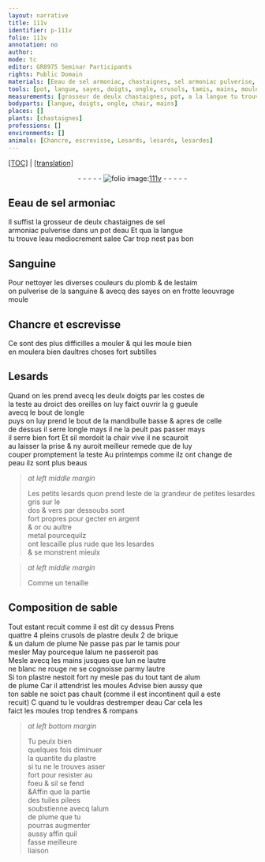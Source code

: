 ```yaml
---
layout: narrative
title: 111v
identifier: p-111v
folio: 111v
annotation: no
author:
mode: tc
editor: GR8975 Seminar Participants
rights: Public Domain
materials: [Eeau de sel armoniac, chastaignes, sel armoniac pulverise, eau, salee, Sanguine, plomb, estaim, sanguine, argent, or, metal, plastre, brique, alum de plume, alum, tuiles pilees]
tools: [pot, langue, sayes, doigts, ongle, crusols, tamis, mains, moules]
measurements: [grosseur de deulx chastaignes, pot, a la langue tu trouve leau mediocrement salee, crusols]
bodyparts: [langue, doigts, ongle, chair, mains]
places: []
plants: [chastaignes]
professions: []
environments: []
animals: [Chancre, escrevisse, Lesards, lesards, lesardes]
---
```


<p><a href="{{ site.baseurl }}/diplomatic/">[TOC]</a> | <a href="{{ site.baseurl }}/texts/p-111v_tl/" target="_blank">[translation]</a></p><div class="folio" align="center">- - - - - <a href="http://gallica.bnf.fr/ark:/12148/btv1b10500001g/f228.image" target="_blank"><img src="https://cu-mkp.github.io/2017-workshop-edition/assets/photo-icon.png" alt="folio image: " style="display:inline-block; margin-bottom:-3px;"/>111v</a> - - - - - </div>  
  

## <span class="m">Eeau de sel armoniac</span>

 
Il suffist la <span class="ms">grosseur de deulx <span class="m"><span class="pa">chastaignes</span></span></span> de <span class="m">sel<br/> armoniac pulverise</span> dans un <span class="ms"><span class="tl">pot</span></span> d<span class="m">eau</span> Et qu<span class="ms">a la <span class="tl"><span class="bp">langue</span></span><br/> tu trouve l<span class="m">eau</span> mediocrement <span class="m">salee</span></span> Car trop nest pas bon
  

## <span class="m">Sanguine</span>

 
Pour nettoyer les diverses couleurs du <span class="m">plomb</span> & de l<span class="m">estaim</span><br/> on pulverise de la <span class="m">sanguine</span> & avecq des <span class="tl">sayes</span> on en frotte l<span class="del">e</span><span class="add">ouvrage</span><br/> moule
  

## <span class="al">Chancre</span> et <span class="al">escrevisse</span>

 
 Ce sont des plus difficilles a mouler & qui les moule bien<br/> en moulera bien daultres choses fort subtilles
  

## <span class="al">Lesards</span>

 
Quand on les prend avecq les deulx <span class="tl"><span class="bp">doigts</span></span> par les costes de<br/> la teste au droict des oreilles on luy faict ouvrir la <span class="del">g</span> gueule<br/> <span class="add">avecq le bout de l<span class="tl"><span class="bp">ongle</span></span></span><br/> puys on luy prend le bout de la mandibulle basse & apres de celle<br/> de dessus il serre l<span class="tl"><span class="bp">ongle</span></span> mays il ne la peult pas passer mays<br/> il serre bien fort Et sil mordoit la <span class="bp">chair</span> vive il ne scauroit<br/> <span class="del">au</span> laisser la prise & ny auroit meilleur remede que de luy<br/> couper promptement la teste <span class="tmp">Au printemps</span> comme ilz ont change de<br/> peau ilz sont plus beaus
 
> *at left middle margin*
> 
> 
>   Les petits <span class="al">lesards</span> quon prend l<span class="tmp">este</span> de la grandeur de petites <span class="al">lesardes</span> gris sur le<br/> dos & vers par dessoubs sont<br/> fort propres pour gecter en <span class="m">argent</span><br/> & <span class="m">or</span> ou aultre<br/> <span class="m">metal</span> pourcequilz<br/> ont lescaille plus rude que les <span class="al">lesardes</span><br/> & se monstrent mieulx
 
 
> *at left middle margin*
> 
> 
>   Comme un tenaille 
 
  

## Composition de sable

 
Tout estant recuit comme il est dit cy dessus Prens<br/> quattre 4 pleins <span class="ms"><span class="tl">crusols</span></span> de <span class="m">plastre</span> deulx 2 de <span class="m">brique</span><br/> & un d<span class="m">alum de plume</span> Ne passe pas par le <span class="tl">tamis</span> pour<br/> mesler <span class="del">May</span> pourceque l<span class="m">alum</span> ne passeroit pas<br/> Mesle avecq les <span class="tl"><span class="bp">mains</span></span> jusques que lun ne lautre<br/> ne blanc ne rouge ne se cognoisse parmy lautre<br/> Si ton <span class="m">plastre</span> nestoit fort ny mesle pas du tout tant de <span class="m">alum<br/> de plume</span> Car il attendrist les <span class="tl">moules</span> Advise bien aussy que<br/> ton sable ne soict pas chault (comme il est incontinent quil a este<br/> recuit) <span class="del">C</span> quand tu le vouldras destremper d<span class="m">eau</span> Car cela <span class="del">les</span><br/> faict les <span class="tl">moules</span> trop tendres & rompans 
 
> *at left bottom margin*
> 
> 
>   Tu peulx bien<br/> quelques fois diminuer<br/> la quantite du <span class="m">plastre</span><br/> si tu ne le trouves asser<br/> fort pour resister au<br/> foeu & sil se fend<br/> <span class="del">&</span>Affin que la partie<br/> des <span class="m">tuiles pilees</span><br/> soubstienne avecq l<span class="m">alum<br/> de plume</span> que tu<br/> pourras augmenter<br/> aussy affin quil<br/> fasse meilleure<br/> liaison
 
